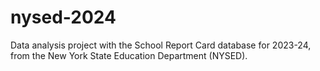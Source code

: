 # nysed-2024
Data analysis project with the School Report Card database for 2023-24, from the New York State Education Department (NYSED).
